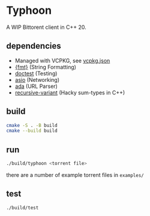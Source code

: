 # Typhoon

A WIP Bittorent client in C++ 20.

## dependencies

- Managed with VCPKG, see [vcpkg.json](vcpkg.json)
- [{fmt}](https://fmt.dev) (String Formatting)
- [doctest](https://github.com/doctest/doctest) (Testing)
- [asio](https://think-async.com/Asio/) (Networking)
- [ada](https://ada-url.com/) (URL Parser)
- [recursive-variant](https://github.com/codeinred/recursive-variant) (Hacky sum-types in C++)

## build

```sh
cmake -S . -B build
cmake --build build
```

## run

```sh
./build/typhoon <torrent file>
```

there are a number of example torrent files in `examples/`

## test

```sh
./build/test
```

